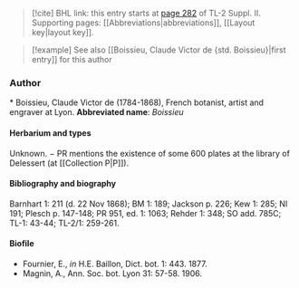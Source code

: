 > [!cite] BHL link: this entry starts at [page 282](https://www.biodiversitylibrary.org/page/33265479) of TL-2 Suppl. II.
> Supporting pages: [[Abbreviations|abbreviations]], [[Layout key|layout key]].

> [!example] See also [[Boissieu, Claude Victor de {std. Boissieu}|first entry]] for this author

### Author

\* Boissieu, Claude Victor de (1784-1868), French botanist, artist and engraver at Lyon. 
**Abbreviated name**: *Boissieu*

#### Herbarium and types

Unknown. − PR mentions the existence of some 600 plates at the library of Delessert (at [[Collection P|P]]).

#### Bibliography and biography

Barnhart 1: 211 (d. 22 Nov 1868); BM 1: 189; Jackson p. 226; Kew 1: 285; NI 191; Plesch p. 147-148; PR 951, ed. 1: 1063; Rehder 1: 348; SO add. 785C; TL-1: 43-44; TL-2/1: 259-261.

#### Biofile

- Fournier, E., *in* H.E. Baillon, Dict. bot. 1: 443. 1877.
- Magnin, A., Ann. Soc. bot. Lyon 31: 57-58. 1906.

